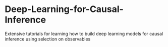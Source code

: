 # Deep-Learning-for-Causal-Inference
Extensive tutorials for learning how to build deep learning models for causal inference using selection on observables
